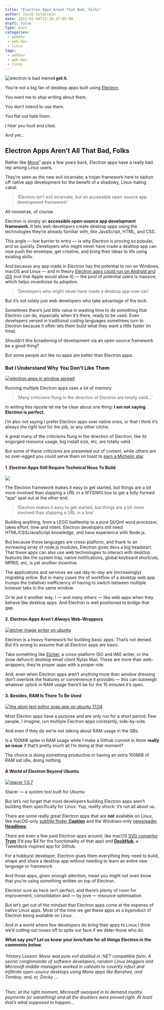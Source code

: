 ```yaml
---
title: "Electron Apps Arent That Bad, Folks"
author: Jacob Goldstein
date: 2021-02-04T13:18:37-05:00
draft: false
type: post
categories:
 - webdev
 - web-dev
 - linux
tags:
 - webdev
 - web-dev
 - linux
---
```


![electron is bad meme](https://149366088.v2.pressablecdn.com/wp-content/uploads/2017/04/you-should-feel-bad-electron-is-bad-and-you-should-feel-bad.jpg)**I get it.[  
](https://149366088.v2.pressablecdn.com/wp-content/uploads/2017/04/generic.jpg)**

You’re not a big fan of desktop apps built using [Electron](https://electron.atom.io/).

You want me to stop writing about them.

You don’t intend to use them.

You flat out hate them.

I hear you loud and clear.

And yet…

Electron Apps Aren’t All That Bad, Folks
----------------------------------------

Rather like [Mono](https://en.wikipedia.org/wiki/Mono_(software))¹ apps a few years back, Electron apps have a really bad rep among Linux users.

They’re seen as the new evil incarnate; a trojan framework here to siphon off native app development for the benefit of a shadowy, Linux-hating cabal.

> ‘Electron isn’t evil incarnate, but an accessible open-source app development framework’

All nonsense, of course.

Electron is simply an **accessible open-source app development framework**. It lets web developers create desktop apps using the technologies they’re already familiar with, like JavaScript, HTML, and CSS.

This angle — low barrier to entry — is why Electron is proving so popular, and so quickly. Developers who might never have made a desktop app can now push the envelope, get creative, and bring their ideas to life using existing skills.

And because any app made in Electron has the potential to run on Windows, macOS and Linux — and in theory [Electron apps could run on Android and iOS](https://discuss.atom.io/t/electron-on-ios-android/18223/21) (not that Apple would allow it) — the pool of potential users is massive, which helps incentivise its adoption.

> ‘Developers who might never have made a desktop app now can’

But it’s not solely just web developers who take advantage of the tech.

Sometimes there’s just little value in wasting time to do something that Electron can do, especially when it’s there, ready to be used. Even developers versed in traditional coding languages sometimes turn to Electron because it often lets them build what they want a little faster (in time).

Shouldn’t this broadening of development via an open-source framework be a good thing?

But some people act like no apps are better than Electron apps.

### But I Understand Why You Don’t Like Them

[![electron apps in window spread](https://149366088.v2.pressablecdn.com/wp-content/uploads/2017/07/multiple-electron-apps-750x469.jpg)](https://149366088.v2.pressablecdn.com/wp-content/uploads/2017/07/multiple-electron-apps.jpg)

Running multiple Electron apps uses a lot of memory

> ‘Many criticisms flung in the direction of Electron are totally valid…’

In writing this riposte let me be clear about one thing: **I am not saying Electron is perfect.** 

I’m also not saying I prefer Electron apps over native ones, or that I think it’s always the right tool for the job, or any other cliche.

A great many of the criticisms flung in the direction of Electron, like its engorged resource usage, big install size, etc, are totally valid.

But some of these criticisms are presented out of context, while others are so over-egged you could serve them on toast to [earn a Michelin star](https://en.wikipedia.org/wiki/Michelin_Guide).

#### 1\. Electron Apps Still Require Technical Nous To Build

[![](https://149366088.v2.pressablecdn.com/wp-content/uploads/2017/07/Screen-Shot-2017-07-18-at-20.15.21-750x486.png)](https://149366088.v2.pressablecdn.com/wp-content/uploads/2017/07/Screen-Shot-2017-07-18-at-20.15.21.png)

The Electron framework makes it easy to get started, but things _are_ a bit more involved than slapping a URL in a WYSIWG box to get a fully-formed “app” spat out at the other end.

> ‘Electron makes it easy to get started, but things are a bit more involved than slapping a URL in a box’

Building anything, from a LEGO battleship to a pure Qt/Qml word processor, takes effort, time and intent. Electron developers still need HTML/CSS/JavaScript knowledge, and have experience with Node.js.

But because these languages are cross-platform, and thank to an increasing array of node.js modules, Electron gives devs a big headstart. That these apps can also use web technologies to interact with desktop features like the system tray, native notifications, global keyboard shortcuts, MPRIS, etc, is yet another incentive.

The applications and services we use day-to-day are (increasingly) migrating online. But in many cases the of workflow of a desktop web app trumps the (relative) inefficiency of having to switch between multiple browser tabs in the same window.

Or to put it another way, I — and many others — like web apps when they behave like desktop apps. And Electron is well positioned to bridge that gap.

#### 2\. Electron Apps Aren’t _Always_ Web-Wrappers

[![etcher image writer on ubuntu](https://149366088.v2.pressablecdn.com/wp-content/uploads/2017/05/etcher-image-writer-ubuntu-750x283.jpg)](https://149366088.v2.pressablecdn.com/wp-content/uploads/2017/05/etcher-image-writer-ubuntu.jpg)

Electron is a heavy framework for building basic apps. That’s not denied. But it’s wrong to assume that all Electron apps are basic.

Take something like [Etcher](http://www.omgubuntu.co.uk/2016/09/etcher-image-writer-beta-release), a cross-platform ISO and IMG writer, or the (now defunct) desktop email client Nylas Mail. These are more than web-wrappers; they’re proper apps with a proper role.

And, even when Electron apps aren’t anything more than window dressing don’t overlook the features or convenience it provides — this can outweigh whatever uptick in RAM usage there’ll be for the 15 minutes it’s open.

#### 3\. Besides, RAM Is There To Be Used

[![the atom text editor snap app on ubuntu 17.04](https://149366088.v2.pressablecdn.com/wp-content/uploads/2017/05/atom-text-editor-on-ubuntu-1704-750x469.jpg)](https://149366088.v2.pressablecdn.com/wp-content/uploads/2017/05/atom-text-editor-on-ubuntu-1704.jpg)

Most Electon apps have a purpose and are only run for a short period. Few people, I imagine, run multiple Electron apps constantly, side-by-side.

And even if they do we’re not talking about RAM usage in the GBs.

Is a 100MiB spike in RAM usage while I make a Github commit in Atom **really an issue** if that’s pretty much all I’m doing at that moment?

The choice is doing something productive or having an extra 100MiB of RAM sat idle, doing nothing.

#### A World of Electron Beyond Ubuntu

[![stacer 1.0.7](https://149366088.v2.pressablecdn.com/wp-content/uploads/2017/06/new-stacer-system-app-hero-350x200.jpg)](https://149366088.v2.pressablecdn.com/wp-content/uploads/2017/06/new-stacer-system-app-hero.jpg)

Stacer — a system tool built for Ubuntu

But let’s not forget that most developers building Electron apps aren’t building them specifically for Linux. Yup, reality shock: it’s not all about us.

There are some really great Electron apps that are **not** available on Linux, like macOS-only [subtitle finder **Caption**](https://getcaption.co/) and the Windows-only [newsreader **Headlines**](https://github.com/MedZed/Electron-Headlines).

There are even a few paid Electron apps around, like macOS [SVG convertor **Trym**](http://kontentapps.com/trym) (I’d pay $4 for the functionality of that app) and [**DeckHub**](https://getdeckhub.com/), a Tweetdeck inspired app for Github.

For a hobbyist developer, Electron gives them everything they need to build, shape and share a desktop app without needing to learn an entire new language or framework.

And those apps, given enough attention, mean you might not even know that you’re using something written on top of Electron.

Electron sure as heck isn’t perfect, and there’s plenty of room for improvement, consolidation and — by jove — resource optimisation.

But let’s get out of the mindset that Electron apps come at the expense of native Linux apps. Most of the time we get these apps as a byproduct of Electron being available on Linux.

And in a world where few developers do bring their apps to Linux I think we’d cutting out noses off to spite our face if we deter those who do.

**What say you? Let us know your love/hate for all things Electron in the comments below.**

###### _¹History Lesson: Mono was pure evil distilled in .NET compatible form. A secret conglomerate of software developers, random Linux bloggers and Microsoft middle-managers worked in cahoots to covertly infect and infiltrate open-source desktops using Mono apps like Banshee, and Tomboy, and, er, Docky …_

###### _Then, at the right moment, Microsoft swooped in to demand royalty payments (or something) and all the doubters were proved right. At least that’s what supposed to happen…_
